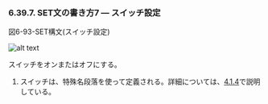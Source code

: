 ### 6.39.7. SET文の書き方7 ― スイッチ設定

図6-93-SET構文(スイッチ設定)

![alt text](Image/6-93-Set.png)

スイッチをオンまたはオフにする。

1. スイッチは、特殊名段落を使って定義される。詳細については、[4.1.4](4-1-4.md)で説明している。
